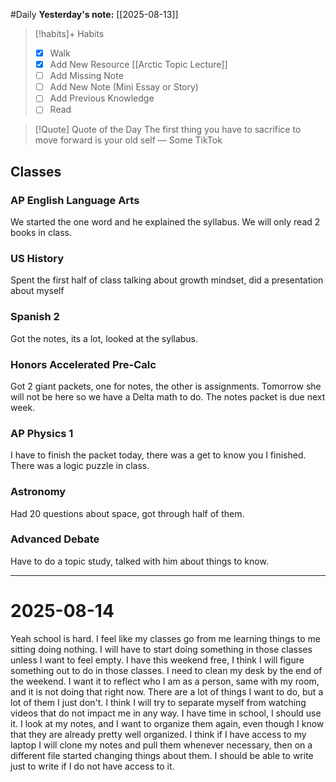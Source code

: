 #Daily
**Yesterday's note:** [[2025-08-13]]

> [!habits]+ Habits 
>- [x] Walk 
>- [x] Add New Resource [[Arctic Topic Lecture]]
> - [ ] Add Missing Note 
> - [ ] Add New Note (Mini Essay or Story)
> - [ ] Add Previous Knowledge  
> - [ ] Read

> [!Quote]  Quote of the Day
> The first thing you have to sacrifice to move forward is your old self
> — Some TikTok

## Classes 

### AP English Language Arts 
We started the one word and he explained the syllabus. We will only read 2 books in class. 
### US History 
Spent the first half of class talking about growth mindset, did a presentation about myself
### Spanish 2 
Got the notes, its a lot, looked at the syllabus.
### Honors Accelerated Pre-Calc 
Got 2 giant packets, one for notes, the other is assignments. Tomorrow she will not be here so we have a Delta math to do. The notes packet is due next week.
### AP Physics 1 
I have to finish the packet today, there was a get to know you I finished. There was a logic puzzle in class. 
### Astronomy 
Had 20 questions about space, got through half of them. 
### Advanced Debate 
Have to do a topic study, talked with him about things to know. 

<hr>

# 2025-08-14

Yeah school is hard. I feel like my classes go from me learning things to me sitting doing nothing. I will have to start doing something in those classes unless I want to feel empty. I have this weekend free, I think I will figure something out to do in those classes. I need to clean my desk by the end of the weekend. I want it to reflect who I am as a person, same with my room, and it is not doing that right now. There are a lot of things I want to do, but a lot of them I just don't. I think I will try to separate myself from watching videos that do not impact me in any way. I have time in school, I should use it. I look at my notes, and I want to organize them again, even though I know that they are already pretty well organized. I think if I have access to my laptop I will clone my notes and pull them whenever necessary, then on a different file started changing things about them. I should be able to write just to write if I do not have access to it.  
